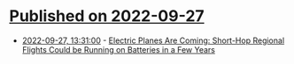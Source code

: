 # [Published on 2022-09-27](index.md)

* [2022-09-27, 13:31:00](https://soylentnews.org/article.pl?sid=22/09/27/0012227&from=rss) - [Electric Planes Are Coming: Short-Hop Regional Flights Could be Running on Batteries in a Few Years](https://soylentnews.org/article.pl?sid=22/09/27/0012227&from=rss)
